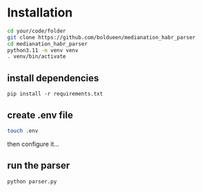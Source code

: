 # Installation

```bash
cd your/code/folder
git clone https://github.com/boldueen/medianation_habr_parser
cd medianation_habr_parser
python3.11 -m venv venv
. venv/bin/activate
```

## install dependencies
```pip
pip install -r requirements.txt
```

## create .env file 
```bash
touch .env
```
then configure it...

## run the parser
```venv
python parser.py
```
